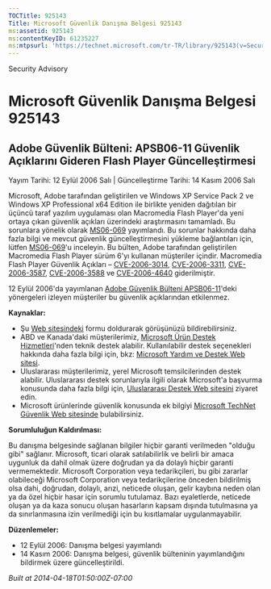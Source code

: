 ```yaml
---
TOCTitle: 925143
Title: Microsoft Güvenlik Danışma Belgesi 925143
ms:assetid: 925143
ms:contentKeyID: 61235227
ms:mtpsurl: 'https://technet.microsoft.com/tr-TR/library/925143(v=Security.10)'
---
```


Security Advisory

Microsoft Güvenlik Danışma Belgesi 925143
=========================================

Adobe Güvenlik Bülteni: APSB06-11 Güvenlik Açıklarını Gideren Flash Player Güncelleştirmesi
-------------------------------------------------------------------------------------------

Yayım Tarihi: 12 Eylül 2006 Salı | Güncelleştirme Tarihi: 14 Kasım 2006 Salı

Microsoft, Adobe tarafından geliştirilen ve Windows XP Service Pack 2 ve Windows XP Professional x64 Edition ile birlikte yeniden dağıtılan bir üçüncü taraf yazılım uygulaması olan Macromedia Flash Player'da yeni ortaya çıkan güvenlik açıkları üzerindeki araştırmasını tamamladı. Bu sorunlara yönelik olarak [MS06-069](http://go.microsoft.com/fwlink/?linkid=69564) yayımlandı. Bu sorunlar hakkında daha fazla bilgi ve mevcut güvenlik güncelleştirmesini yükleme bağlantıları için, lütfen [MS06-069](http://go.microsoft.com/fwlink/?linkid=69564)'u inceleyin. Bu bülten, Adobe tarafından geliştirilen Macromedia Flash Player sürüm 6'yı kullanan müşteriler içindir. Macromedia Flash Player Güvenlik Açıkları – [CVE-2006-3014](http://www.cve.mitre.org/cgi-bin/cvename.cgi?name=cve-2006-3014), [CVE-2006-3311](http://www.cve.mitre.org/cgi-bin/cvename.cgi?name=cve-2006-3311), [CVE-2006-3587](http://www.cve.mitre.org/cgi-bin/cvename.cgi?name=cve-2006-3587), [CVE-2006-3588](http://www.cve.mitre.org/cgi-bin/cvename.cgi?name=cve-2006-3588) ve [CVE-2006-4640](http://www.cve.mitre.org/cgi-bin/cvename.cgi?name=cve-2006-4640) giderilmiştir.

12 Eylül 2006'da yayımlanan [Adobe Güvenlik Bülteni APSB06-11](http://www.adobe.com/go/apsb06-11/)'deki yönergeleri izleyen müşteriler bu güvenlik açıklarından etkilenmez.

**Kaynaklar:**

-   Şu [Web sitesindeki](https://support.microsoft.com/common/survey.aspx?scid=sw;en;1257&amp;showpage=1&amp;ws=technet&amp;sd=tech) formu doldurarak görüşünüzü bildirebilirsiniz.
-   ABD ve Kanada'daki müşterilerimiz, [Microsoft Ürün Destek Hizmetleri](http://go.microsoft.com/fwlink/?linkid=21131)'nden teknik destek alabilir. Kullanılabilir destek seçenekleri hakkında daha fazla bilgi için, bkz: [Microsoft Yardım ve Destek Web sitesi](http://support.microsoft.com/).
-   Uluslararası müşterilerimiz, yerel Microsoft temsilcilerinden destek alabilir. Uluslararası destek sorunlarıyla ilgili olarak Microsoft'a başvurma konusunda daha fazla bilgi için, [Uluslararası Destek Web sitesini](http://go.microsoft.com/fwlink/?linkid=21155) ziyaret edin.
-   Microsoft ürünlerinde güvenlik konusunda ek bilgiyi [Microsoft TechNet Güvenlik Web sitesinde](http://go.microsoft.com/fwlink/?linkid=21132) bulabilirsiniz.

**Sorumluluğun Kaldırılması:**

Bu danışma belgesinde sağlanan bilgiler hiçbir garanti verilmeden "olduğu gibi" sağlanır. Microsoft, ticari olarak satılabilirlik ve belirli bir amaca uygunluk da dahil olmak üzere doğrudan ya da dolaylı hiçbir garanti vermemektedir. Microsoft Corporation veya tedarikçileri, bu gibi zararlar olabileceği Microsoft Corporation veya tedarikçilerine önceden bildirilmiş olsa dahi, doğrudan, dolaylı, arızi, neticede oluşan, gelir kaybına neden olan ya da özel hiçbir hasar için sorumlu tutulamaz. Bazı eyaletlerde, neticede oluşan ya da kaza sonucu oluşan hasarların kapsam dışında tutulmasına ya da sınırlanmasına izin verilmediği için bu kısıtlamalar uygulanmayabilir.

**Düzenlemeler:**

-   12 Eylül 2006: Danışma belgesi yayımlandı
-   14 Kasım 2006: Danışma belgesi, güvenlik bülteninin yayımlandığını bildirmek üzere güncelleştirildi.

*Built at 2014-04-18T01:50:00Z-07:00*
